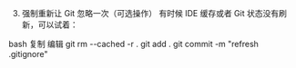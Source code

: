 


3. 强制重新让 Git 忽略一次（可选操作）
   有时候 IDE 缓存或者 Git 状态没有刷新，可以试着：

bash
复制
编辑
git rm --cached -r .
git add .
git commit -m "refresh .gitignore"